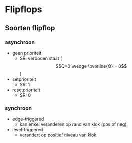 # Flipflops

## Soorten flipflop

### asynchroon

* geen prioriteit
	* SR: verboden staat ($$Q=0 \wedge \overline{Q} = 0$$)
* setprioriteit
	* SR: 1
* resetprioriteit
	* SR: 0

### synchroon

* edge-triggered
	* kan enkel veranderen op rand van klok (pos of neg)
* level-triggered
	* verandert op positief niveau van klok
